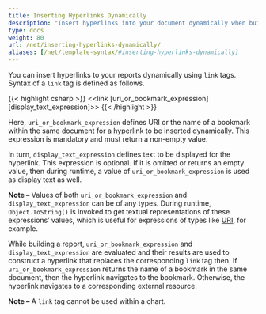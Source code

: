 ```yaml
---
title: Inserting Hyperlinks Dynamically
description: "Insert hyperlinks into your document dynamically when building a report C#."
type: docs
weight: 80
url: /net/inserting-hyperlinks-dynamically/
aliases: [/net/template-syntax/#inserting-hyperlinks-dynamically]
---
```


You can insert hyperlinks to your reports dynamically using `link` tags. Syntax of a `link` tag is defined as follows.

{{< highlight csharp >}}
<<link [uri_or_bookmark_expression] [display_text_expression]>>
{{< /highlight >}}

Here, `uri_or_bookmark_expression` defines URI or the name of a bookmark within the same document for a hyperlink to be inserted dynamically. This expression is mandatory and must return a non-empty value.

In turn, `display_text_expression` defines text to be displayed for the hyperlink. This expression is optional. If it is omitted or returns an empty value, then during runtime, a value of `uri_or_bookmark_expression` is used as display text as well.

**Note –** Values of both `uri_or_bookmark_expression` and `display_text_expression` can be of any types. During runtime, `Object.ToString()` is invoked to get textual representations of these expressions’ values, which is useful for expressions of types like [URI](http://msdn.microsoft.com/en-us/library/system.uri\(v=vs.110\).aspx), for example. 

While building a report, `uri_or_bookmark_expression` and `display_text_expression` are evaluated and their results are used to construct a hyperlink that replaces the corresponding `link` tag then. If `uri_or_bookmark_expression` returns the name of a bookmark in the same document, then the hyperlink navigates to the bookmark. Otherwise, the hyperlink navigates to a corresponding external resource.

**Note –** A `link` tag cannot be used within a chart.